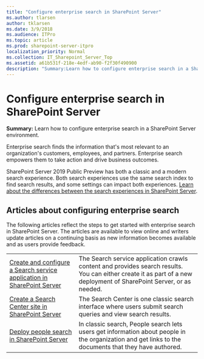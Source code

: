 ```yaml
---
title: "Configure enterprise search in SharePoint Server"
ms.author: tlarsen
author: tklarsen
ms.date: 3/9/2018
ms.audience: ITPro
ms.topic: article
ms.prod: sharepoint-server-itpro
localization_priority: Normal
ms.collection: IT_Sharepoint_Server_Top
ms.assetid: a61b531f-218e-4edf-ab90-f2f30f490900
description: "Summary:Learn how to configure enterprise search in a SharePoint Server environment."
---
```


# Configure enterprise search in SharePoint Server

 **Summary:** Learn how to configure enterprise search in a SharePoint Server environment.
  
Enterprise search finds the information that's most relevant to an organization's customers, employees, and partners. Enterprise search empowers them to take action and drive business outcomes.

SharePoint Server 2019 Public Preview has both a classic and a modern search experience. Both search experiences use the same search index to find search results, and some settings can impact both experiences. [Learn about the differences between the search experiences in SharePoint Server](differences-search-2016-2019.md).



  
## Articles about configuring enterprise search

The following articles reflect the steps to get started with enterprise search in SharePoint Server. The articles are available to view online and writers update articles on a continuing basis as new information becomes available and as users provide feedback.
  
|                                                                                                                                     |                                                                                                                                                                                                                                                                                          |
| :---------------------------------------------------------------------------------------------------------------------------------- | :--------------------------------------------------------------------------------------------------------------------------------------------------------------------------------------------------------------------------------------------------------------------------------------- |
| [Create and configure a Search service application in SharePoint Server](create-and-configure-a-search-service-application.md) | The Search service application crawls content and provides search results. You can either create it as part of a new deployment of SharePoint Server, or as needed.                                                                                                                 |
| [Create a Search Center site in SharePoint Server](create-a-search-center-site.md)                                                  | The Search Center is one classic search interface where users submit search queries and view search results.                                                                                                                                                                                            |
| [Deploy people search in SharePoint Server](deploy-people-search.md)                                                                | In classic search, People search lets users get information about people in the organization and get links to the documents that they have authored. |
   

